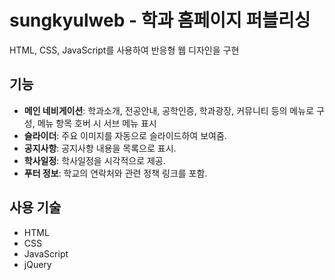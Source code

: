 # sungkyulweb - 학과 홈페이지 퍼블리싱

HTML, CSS, JavaScript를 사용하여 반응형 웹 디자인을 구현

## 기능

- **메인 네비게이션**: 학과소개, 전공안내, 공학인증, 학과광장, 커뮤니티 등의 메뉴로 구성, 메뉴 항목 호버 시 서브 메뉴 표시
- **슬라이더**: 주요 이미지를 자동으로 슬라이드하여 보여줌.
- **공지사항**: 공지사항 내용을 목록으로 표시.
- **학사일정**: 학사일정을 시각적으로 제공.
- **푸터 정보**: 학교의 연락처와 관련 정책 링크를 포함.

## 사용 기술

- HTML
- CSS
- JavaScript
- jQuery
